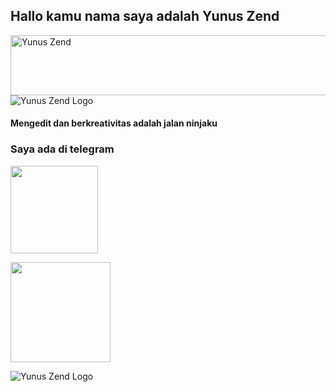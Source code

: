 ## Hallo kamu nama saya adalah Yunus Zend
<a href="https://cooltext.com"><img src="https://images.cooltext.com/5527051.gif" width="802" height="96" alt="Yunus Zend" /></a>
![Yunus Zend Logo](https://telegra.ph/file/2e90cde2cd2196b2c2eda.jpg)

#### Mengedit dan berkreativitas adalah jalan ninjaku
### Saya ada di telegram 

<a href="https://t.me/ZendYNS"><img src="https://img.shields.io/badge/My%20Contact%3F-click here-magenta?&style=flat-square?&logo=telegram" width=140px></a></p>
<a href="https://t.me/KingUserbotSupport"><img src="https://img.shields.io/badge/Group%20Support%3F-click here-yellow?&style=flat-square?&logo=telegram" width=160px></a></p>
![Yunus Zend Logo](https://telegra.ph/file/ce9c9c274490d511fb001.jpg)
